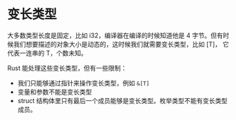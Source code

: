 变长类型
===

大多数类型长度是固定，比如 i32，编译器在编译的时候知道他是 4 字节。但有时候我们想要描述的对象大小是动态的，这时候我们就需要变长类型，比如 [T]， 它代表一连串的 T，个数未知。

Rust 能处理这些变长类型，但有一些限制：

* 我们只能够通过指针来操作变长类型，例如 `&[T]`
* 变量和参数不能是变长类型
* struct 结构体里只有最后一个成员能够是变长类型。枚举类型不能有变长类型成员。